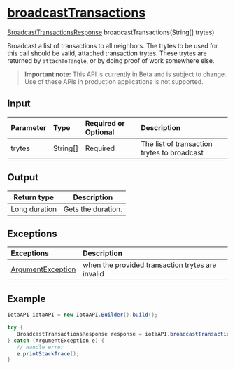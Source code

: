 
# [broadcastTransactions](https://github.com/iotaledger/iota-java/blob/master/jota/src/main/java/org/iota/jota/IotaAPICore.java#L735)
 [BroadcastTransactionsResponse](https://github.com/iotaledger/iota-java/blob/master/jota/src/main/java/org/iota/jota/dto/response/BroadcastTransactionsResponse.java) broadcastTransactions(String[] trytes)

Broadcast a list of transactions to all neighbors. The trytes to be used for this call should be valid, attached transaction trytes. These trytes are returned by `attachToTangle`, or by doing proof of work somewhere else.
> **Important note:** This API is currently in Beta and is subject to change. Use of these APIs in production applications is not supported.

## Input
| Parameter       | Type | Required or Optional | Description |
|:---------------|:--------|:--------| :--------|
| trytes | String[] | Required | The list of transaction trytes to broadcast |
    
## Output
| Return type | Description |
|--|--|
| Long duration | Gets the duration. |

## Exceptions
| Exceptions     | Description |
|:---------------|:--------|
| [ArgumentException](https://github.com/iotaledger/iota-java/blob/master/jota/src/main/java/org/iota/jota/error/ArgumentException.java) | when the provided transaction trytes are invalid |


 ## Example
 
 ```Java
 IotaAPI iotaAPI = new IotaAPI.Builder().build();

try { 
    BroadcastTransactionsResponse response = iotaAPI.broadcastTransactions(new String[]{"DXELUOEVEGVLFNTMTJUYWCLEU ... ZOXAMDGJRTAMORTGGSXR9YGDK", "TJCDHGEIDGSUINOJKTFGDELIT ... KCSPTGGBKJONJUEBOHASNYOTE"});
} catch (ArgumentException e) { 
    // Handle error
    e.printStackTrace(); 
}
 ```
